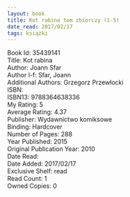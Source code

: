 ```yaml
---
layout: book
title: Kot rabina tom zbiorczy (1-5)
date_read: 2017/02/17
tags: książki
---
```


Book Id: 35439141<br />
Title: Kot rabina<br />
Author: Joann Sfar<br />
Author l-f: Sfar, Joann<br />
Additional Authors: Grzegorz Przewłocki<br />
ISBN: <br />
ISBN13: 9788364638336<br />
My Rating: 5<br />
Average Rating: 4.37<br />
Publisher: Wydawnictwo komiksowe<br />
Binding: Hardcover<br />
Number of Pages: 288<br />
Year Published: 2015<br />
Original Publication Year: 2010<br />
Date Read: <br />
Date Added: 2017/02/17<br />
Exclusive Shelf: read<br />
Read Count: 1<br />
Owned Copies: 0<br />


